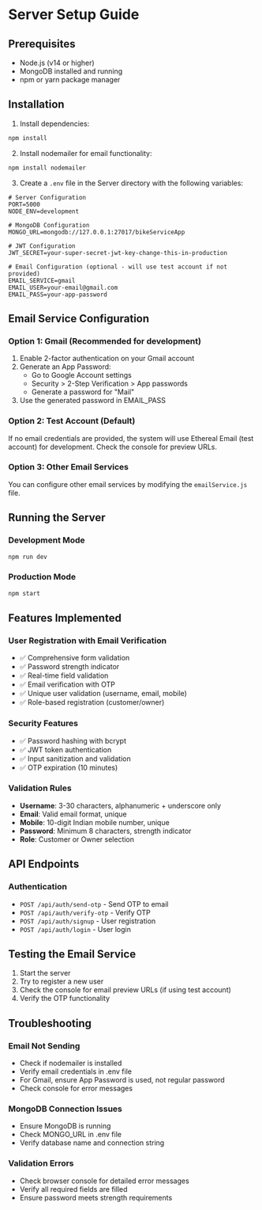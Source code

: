 # Server Setup Guide

## Prerequisites
- Node.js (v14 or higher)
- MongoDB installed and running
- npm or yarn package manager

## Installation

1. Install dependencies:
```bash
npm install
```

2. Install nodemailer for email functionality:
```bash
npm install nodemailer
```

3. Create a `.env` file in the Server directory with the following variables:

```env
# Server Configuration
PORT=5000
NODE_ENV=development

# MongoDB Configuration
MONGO_URL=mongodb://127.0.0.1:27017/bikeServiceApp

# JWT Configuration
JWT_SECRET=your-super-secret-jwt-key-change-this-in-production

# Email Configuration (optional - will use test account if not provided)
EMAIL_SERVICE=gmail
EMAIL_USER=your-email@gmail.com
EMAIL_PASS=your-app-password
```

## Email Service Configuration

### Option 1: Gmail (Recommended for development)
1. Enable 2-factor authentication on your Gmail account
2. Generate an App Password:
   - Go to Google Account settings
   - Security > 2-Step Verification > App passwords
   - Generate a password for "Mail"
3. Use the generated password in EMAIL_PASS

### Option 2: Test Account (Default)
If no email credentials are provided, the system will use Ethereal Email (test account) for development. Check the console for preview URLs.

### Option 3: Other Email Services
You can configure other email services by modifying the `emailService.js` file.

## Running the Server

### Development Mode
```bash
npm run dev
```

### Production Mode
```bash
npm start
```

## Features Implemented

### User Registration with Email Verification
- ✅ Comprehensive form validation
- ✅ Password strength indicator
- ✅ Real-time field validation
- ✅ Email verification with OTP
- ✅ Unique user validation (username, email, mobile)
- ✅ Role-based registration (customer/owner)

### Security Features
- ✅ Password hashing with bcrypt
- ✅ JWT token authentication
- ✅ Input sanitization and validation
- ✅ OTP expiration (10 minutes)

### Validation Rules
- **Username**: 3-30 characters, alphanumeric + underscore only
- **Email**: Valid email format, unique
- **Mobile**: 10-digit Indian mobile number, unique
- **Password**: Minimum 8 characters, strength indicator
- **Role**: Customer or Owner selection

## API Endpoints

### Authentication
- `POST /api/auth/send-otp` - Send OTP to email
- `POST /api/auth/verify-otp` - Verify OTP
- `POST /api/auth/signup` - User registration
- `POST /api/auth/login` - User login

## Testing the Email Service

1. Start the server
2. Try to register a new user
3. Check the console for email preview URLs (if using test account)
4. Verify the OTP functionality

## Troubleshooting

### Email Not Sending
- Check if nodemailer is installed
- Verify email credentials in .env file
- For Gmail, ensure App Password is used, not regular password
- Check console for error messages

### MongoDB Connection Issues
- Ensure MongoDB is running
- Check MONGO_URL in .env file
- Verify database name and connection string

### Validation Errors
- Check browser console for detailed error messages
- Verify all required fields are filled
- Ensure password meets strength requirements
